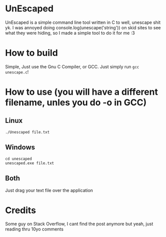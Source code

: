 # UnEscaped
UnEscaped is a simple command line tool written in C to well, unescape shit yk. I was annoyed doing console.log(unescape('string')) on skid sites to see what they were hiding, so I made a simple tool to do it for me :3

# How to build
Simple, Just use the Gnu C Compiler, or GCC. Just simply run `gcc unescape.c`!

# How to use (you will have a different filename, unles you do -o in GCC)
## Linux
`./Unescaped file.txt` 
## Windows
`cd unescaped`<br>
`unescaped.exe file.txt`
## Both
Just drag your text file over the application

# Credits
Some guy on Stack Overflow, I cant find the post anymore but yeah, just reading thru 10yo comments
